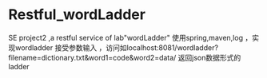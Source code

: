 # Restful_wordLadder
SE project2 ,a restful service of lab"wordLadder"
使用spring,maven,log ，实现wordladder 
接受参数输入 ，访问如localhost:8081/wordladder?filename=dictionary.txt&word1=code&word2=data/
返回json数据形式的ladder
